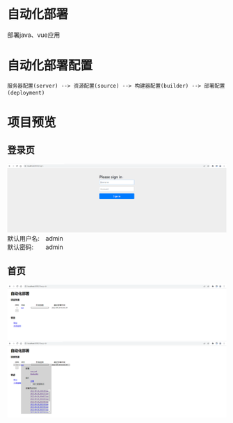 # 自动化部署

部署java、vue应用

# 自动化部署配置

```
服务器配置(server) --> 资源配置(source) --> 构建器配置(builder) --> 部署配置(deployment)
```

# 项目预览

## 登录页

![登录页](https://github.com/xiangqians/auto-deploy/raw/master/docs/img/login.png)
默认用户名:&emsp;admin  
默认密码:&emsp;&emsp;admin

## 首页

![首页-1](https://github.com/xiangqians/auto-deploy/raw/master/docs/img/front_1.png)
![首页-2](https://github.com/xiangqians/auto-deploy/raw/master/docs/img/front_2.png)

